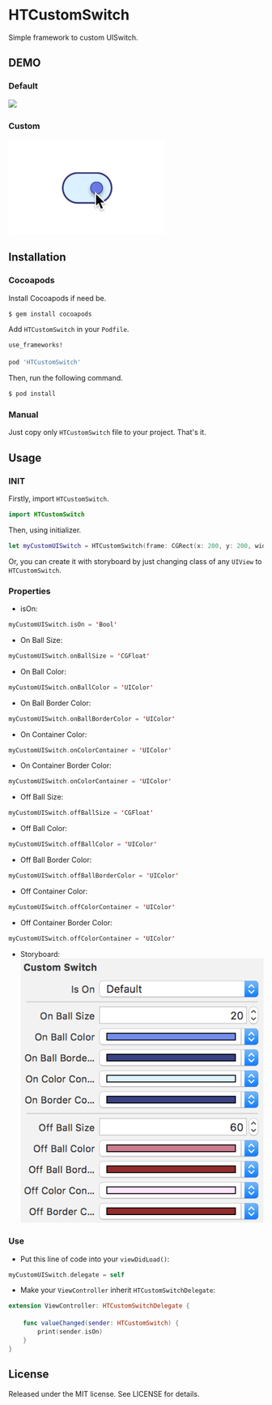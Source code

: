 # HTCustomSwitch
Simple framework to custom UISwitch.

## DEMO

### Default
![](default.gif)

### Custom
![](custom.gif)

## Installation

### Cocoapods

Install Cocoapods if need be.

```bash
$ gem install cocoapods
```

Add `HTCustomSwitch` in your `Podfile`.

```ruby
use_frameworks!

pod 'HTCustomSwitch'
```

Then, run the following command.

```bash
$ pod install
```

### Manual

Just copy only `HTCustomSwitch` file to your project. That's it.

## Usage

### INIT

Firstly, import `HTCustomSwitch`.

```swift
import HTCustomSwitch
```

Then, using initializer.

```swift
let myCustomUISwitch = HTCustomSwitch(frame: CGRect(x: 200, y: 200, width: 80, height: 50))
```

Or, you can create it with storyboard by just changing class of any `UIView` to `HTCustomSwitch`.

### Properties

- isOn:
```swift
myCustomUISwitch.isOn = 'Bool'
```
-  On Ball Size:
```swift
myCustomUISwitch.onBallSize = 'CGFloat'
```
- On Ball Color:
```swift
myCustomUISwitch.onBallColor = 'UIColor'
```
- On Ball Border Color:
```swift
myCustomUISwitch.onBallBorderColor = 'UIColor'
```
- On Container Color:
```swift
myCustomUISwitch.onColorContainer = 'UIColor'
```
- On Container Border Color:
```swift
myCustomUISwitch.onColorContainer = 'UIColor'
```
-  Off Ball Size:
```swift
myCustomUISwitch.offBallSize = 'CGFloat'
```
- Off Ball Color:
```swift
myCustomUISwitch.offBallColor = 'UIColor'
```
- Off Ball Border Color:
```swift
myCustomUISwitch.offBallBorderColor = 'UIColor'
```
- Off Container Color:
```swift
myCustomUISwitch.offColorContainer = 'UIColor'
```
- Off Container Border Color:
```swift
myCustomUISwitch.offColorContainer = 'UIColor'
```

- Storyboard:<br />
![](storyboardScreenShot.png)

### Use

- Put this line of code into your `viewDidLoad()`:
```swift
myCustomUISwitch.delegate = self
```
- Make  your `ViewController` inherit `HTCustomSwitchDelegate`: 
```swift
extension ViewController: HTCustomSwitchDelegate {

    func valueChanged(sender: HTCustomSwitch) {
        print(sender.isOn)
    }
}
```

## License

Released under the MIT license. See LICENSE for details.
